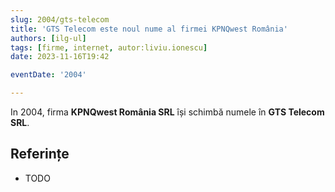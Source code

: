 ```yaml
---
slug: 2004/gts-telecom
title: 'GTS Telecom este noul nume al firmei KPNQwest România'
authors: [ilg-ul]
tags: [firme, internet, autor:liviu.ionescu]
date: 2023-11-16T19:42

eventDate: '2004'

---
```


In 2004, firma **KPNQwest România SRL** își schimbă numele în
**GTS Telecom SRL**.

<!-- truncate -->

## Referințe

- TODO
